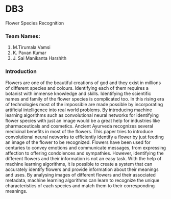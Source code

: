 # DB3
Flower Species Recognition
### Team Names:
1. M.Tirumala Vamsi 
2. K. Pavan Kumar
3. J. Sai Manikanta Harshith
### Introduction
Flowers are one of the beautiful creations of god and they exist in millions of different
species and colours. Identifying each of them requires a botanist with immense knowledge and
skills. Identifying the scientific names and family of the flower species is complicated too. In
this rising era of technologies most of the impossible are made possible by incorporating
artificial intelligence into real world problems. By introducing machine learning algorithms
such as convolutional neural networks for identifying flower species with just an image would
be a great help for industries like pharmaceuticals and cosmetics. Ancient Ayurveda recognizes
several medicinal benefits in most of the flowers. This paper tries to introduce convolutional
neural networks to efficiently identify a flower by just feeding an image of the flower to be
recognized. Flowers have been used for centuries to convey emotions and communicate
messages, from expressing affection to offering condolences and sympathies. However,
identifying the different flowers and their information is not an easy task.
With the help of machine learning algorithms, it is possible to create a system that can
accurately identify flowers and provide information about their meanings and uses. By
analysing images of different flowers and their associated metadata, machine learning
algorithms can learn to recognize the unique characteristics of each species and match them to
their corresponding meanings.
